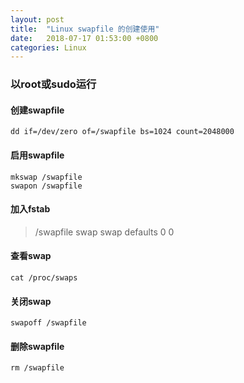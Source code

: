 ```yaml
---
layout: post
title:  "Linux swapfile 的创建使用"
date:   2018-07-17 01:53:00 +0800
categories: Linux
---
```


### 以root或sudo运行


#### 创建swapfile
```shell
dd if=/dev/zero of=/swapfile bs=1024 count=2048000
```

#### 启用swapfile
```shell
mkswap /swapfile
swapon /swapfile
```

#### 加入fstab

> /swapfile        swap        swap      defaults         0 0


#### 查看swap
```shell
cat /proc/swaps
```

#### 关闭swap
```shell
swapoff /swapfile
```
#### 删除swapfile
```shell
rm /swapfile
```
